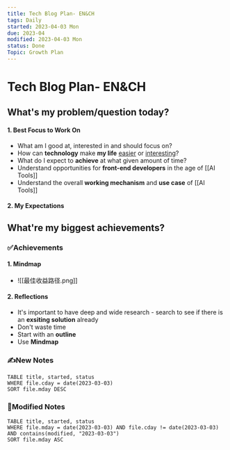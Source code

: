 ```yaml
---
title: Tech Blog Plan- EN&CH
tags: Daily
started: 2023-04-03 Mon
due: 2023-04
modified: 2023-04-03 Mon
status: Done
Topic: Growth Plan
---
```

# Tech Blog Plan- EN&CH
## What's my problem/question today?
#### 1. Best Focus to Work On
- What am I good at, interested in and should focus on?
- How can **technology** make **my life** <u>easier</u> or <u>interesting</u>?
- What do I expect to **achieve** at what given amount of time? 
- Understand opportunities for **front-end developers** in the age of [[AI Tools]]
- Understand the overall **working mechanism** and **use case** of [[AI Tools]]
#### 2. My Expectations
## What're my biggest achievements?
### ✅Achievements
#### 1. Mindmap
- ![[最佳收益路径.png]]
#### 2. Reflections
- It's important to have deep and wide research - search to see if there is an **exsiting solution** already
- Don't waste time
- Start with an **outline**
- Use **Mindmap**
### ✍️New Notes

```dataview
TABLE title, started, status
WHERE file.cday = date(2023-03-03)
SORT file.mday DESC
```

### 📝Modified Notes

```dataview
TABLE title, started, status
WHERE file.mday = date(2023-03-03) AND file.cday != date(2023-03-03) AND contains(modified, "2023-03-03")
SORT file.mday ASC
```

